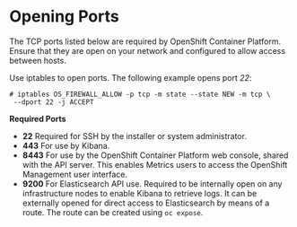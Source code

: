 # Opening Ports

The TCP ports listed below are required by OpenShift Container Platform. Ensure that they are open on your network and configured to allow access between hosts. 

Use iptables to open ports. The following example opens port *22*:

```
# iptables OS_FIREWALL_ALLOW -p tcp -m state --state NEW -m tcp \
 --dport 22 -j ACCEPT
```

**Required Ports**

* **22** Required for SSH by the installer or system administrator.
* **443** For use by Kibana. 
* **8443** For use by the OpenShift Container Platform web console, shared with the API server. This enables Metrics users to access the OpenShift Management user interface.
* **9200** For Elasticsearch API use. Required to be internally open on any infrastructure nodes to enable Kibana to retrieve logs. It can be externally opened for direct access to Elasticsearch by means of a route. The route can be created using `oc expose`.